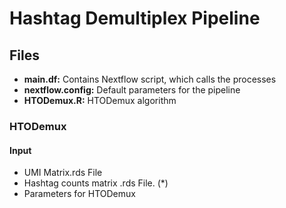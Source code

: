 # Hashtag Demultiplex Pipeline

## Files

- **main.df:** Contains Nextflow script, which calls the processes
- **nextflow.config:** Default parameters for the pipeline
- **HTODemux.R:** HTODemux algorithm 

### HTODemux 
#### Input

- UMI Matrix.rds File
- Hashtag counts matrix  .rds File. (*)
- Parameters for HTODemux
